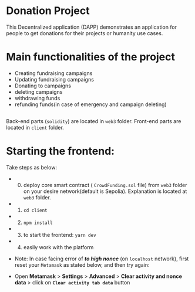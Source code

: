 # Donation Project

This Decentralized application (DAPP) demonstrates an application for people to get donations for their projects or humanity use cases.

# Main functionalities of the project
- Creating fundraising campaigns
- Updating fundraising campaigns
- Donating to campaigns
- deleting campaigns
- withdrawing funds
- refunding funds(in case of emergency and campaign deleting)

##

Back-end parts (`solidity`) are located in `web3` folder.
Front-end parts are located in `client` folder.



# Starting the frontend:

Take steps as below:
- 0) deploy core smart contract ( `CrowdFunding.sol` file) from `web3` folder on your desire network(default is Sepolia). Explanation is located at `web3` folder.
- 1) `cd client`
- 2) `npm install`
- 3) to start the frontend: `yarn dev`
- 4) easily work with the platform

* Note: In case facing error of __*to high nonce*__ (on `localhost` network), first reset your `Metamask` as stated below, and then try again:
- Open __Metamask__ > __Settings__ > __Advanced__ > __Clear activity and nonce data__ > click on __`Clear activity tab data`__ button


